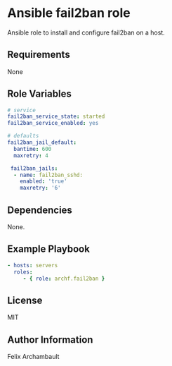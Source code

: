 Ansible fail2ban role
=====================

Ansible role to install and configure fail2ban on a host.

Requirements
------------

None

Role Variables
--------------

```yaml
# service
fail2ban_service_state: started
fail2ban_service_enabled: yes

# defaults
fail2ban_jail_default:
  bantime: 600
  maxretry: 4

 fail2ban_jails:
  - name: fail2ban_sshd:
    enabled: 'true'
    maxretry: '6'
```

Dependencies
------------

None.

Example Playbook
-------------------------

```yaml
- hosts: servers
  roles:
     - { role: archf.fail2ban }
```

License
-------

MIT

Author Information
------------------

Felix Archambault
